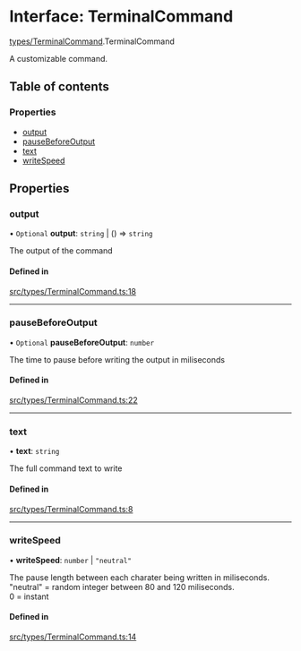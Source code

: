# Interface: TerminalCommand

[types/TerminalCommand](../wiki/types.TerminalCommand).TerminalCommand

A customizable command.

## Table of contents

### Properties

- [output](../wiki/types.TerminalCommand.TerminalCommand#output)
- [pauseBeforeOutput](../wiki/types.TerminalCommand.TerminalCommand#pausebeforeoutput)
- [text](../wiki/types.TerminalCommand.TerminalCommand#text)
- [writeSpeed](../wiki/types.TerminalCommand.TerminalCommand#writespeed)

## Properties

### output

• `Optional` **output**: `string` \| () => `string`

The output of the command

#### Defined in

[src/types/TerminalCommand.ts:18](https://github.com/LucEnden/unix-terminal-emulator/blob/6aefb78/src/types/TerminalCommand.ts#L18)

___

### pauseBeforeOutput

• `Optional` **pauseBeforeOutput**: `number`

The time to pause before writing the output in miliseconds

#### Defined in

[src/types/TerminalCommand.ts:22](https://github.com/LucEnden/unix-terminal-emulator/blob/6aefb78/src/types/TerminalCommand.ts#L22)

___

### text

• **text**: `string`

The full command text to write

#### Defined in

[src/types/TerminalCommand.ts:8](https://github.com/LucEnden/unix-terminal-emulator/blob/6aefb78/src/types/TerminalCommand.ts#L8)

___

### writeSpeed

• **writeSpeed**: `number` \| ``"neutral"``

The pause length between each charater being written in miliseconds.  
"neutral" = random integer between 80 and 120 miliseconds.  
0 = instant

#### Defined in

[src/types/TerminalCommand.ts:14](https://github.com/LucEnden/unix-terminal-emulator/blob/6aefb78/src/types/TerminalCommand.ts#L14)
